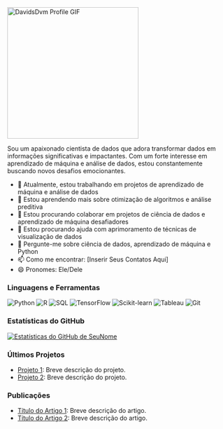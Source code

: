 <a href="https://github.com/DavidsDvm">
    <img src="./assets/imggif.gif" alt="DavidsDvm Profile GIF" style="object-fit: cover;height: 300px;">
</a>


Sou um apaixonado cientista de dados que adora transformar dados em informações significativas e impactantes. Com um forte interesse em aprendizado de máquina e análise de dados, estou constantemente buscando novos desafios emocionantes.

- 🔭 Atualmente, estou trabalhando em projetos de aprendizado de máquina e análise de dados
- 🌱 Estou aprendendo mais sobre otimização de algoritmos e análise preditiva
- 👯 Estou procurando colaborar em projetos de ciência de dados e aprendizado de máquina desafiadores
- 🤔 Estou procurando ajuda com aprimoramento de técnicas de visualização de dados
- 💬 Pergunte-me sobre ciência de dados, aprendizado de máquina e Python
- 📫 Como me encontrar: [Inserir Seus Contatos Aqui]
- 😄 Pronomes: Ele/Dele

### Linguagens e Ferramentas

![Python](https://img.shields.io/badge/-Python-3776AB?style=flat&logo=python&logoColor=white)
![R](https://img.shields.io/badge/-R-276DC3?style=flat&logo=r&logoColor=white)
![SQL](https://img.shields.io/badge/-SQL-4479A1?style=flat&logo=postgresql&logoColor=white)
![TensorFlow](https://img.shields.io/badge/-TensorFlow-FF6F00?style=flat&logo=tensorflow&logoColor=white)
![Scikit-learn](https://img.shields.io/badge/-Scikit--learn-F7931E?style=flat&logo=scikit-learn&logoColor=white)
![Tableau](https://img.shields.io/badge/-Tableau-E97627?style=flat&logo=tableau&logoColor=white)
![Git](https://img.shields.io/badge/-Git-F05032?style=flat&logo=git&logoColor=white)

### Estatísticas do GitHub

[![Estatísticas do GitHub de SeuNome](https://github-readme-stats.vercel.app/api?username=SeuNome&show_icons=true&theme=radical)](https://github.com/SeuNome)

### Últimos Projetos

- [Projeto 1](link_projeto_1): Breve descrição do projeto.
- [Projeto 2](link_projeto_2): Breve descrição do projeto.

### Publicações

- [Título do Artigo 1](link_artigo_1): Breve descrição do artigo.
- [Título do Artigo 2](link_artigo_2): Breve descrição do artigo.
